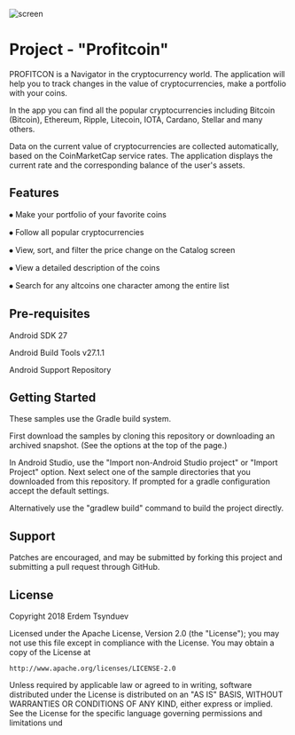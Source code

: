 ![screen](../master/art/promo_logo.png)

Project - "Profitcoin"
=========================

PROFITCON is a Navigator in the cryptocurrency world. The application will help you to track changes in the value of cryptocurrencies, make a portfolio with your coins.

In the app you can find all the popular cryptocurrencies including Bitcoin (Bitcoin), Ethereum, Ripple, Litecoin, IOTA, Cardano, Stellar and many others.

Data on the current value of cryptocurrencies are collected automatically, based on the CoinMarketCap service rates. The application displays the current rate and the corresponding balance of the user's assets.

Features
--------------

⦁	Make your portfolio of your favorite coins

⦁	Follow all popular cryptocurrencies

⦁	View, sort, and filter the price change on the Catalog screen

⦁	View a detailed description of the coins

⦁	Search for any altcoins one character among the entire list

Pre-requisites
--------------
Android SDK 27

Android Build Tools v27.1.1

Android Support Repository

Getting Started
---------------

These samples use the Gradle build system.

First download the samples by cloning this repository or downloading an archived
snapshot. (See the options at the top of the page.)

In Android Studio, use the "Import non-Android Studio project" or 
"Import Project" option. Next select one of the sample directories that you downloaded from this
repository.
If prompted for a gradle configuration accept the default settings. 

Alternatively use the "gradlew build" command to build the project directly.

Support
-------
Patches are encouraged, and may be submitted by forking this project and submitting a pull request through GitHub. 

License
-------
Copyright 2018 Erdem Tsynduev

Licensed under the Apache License, Version 2.0 (the "License");
you may not use this file except in compliance with the License.
You may obtain a copy of the License at

    http://www.apache.org/licenses/LICENSE-2.0

Unless required by applicable law or agreed to in writing, software
distributed under the License is distributed on an "AS IS" BASIS,
WITHOUT WARRANTIES OR CONDITIONS OF ANY KIND, either express or implied.
See the License for the specific language governing permissions and
limitations und